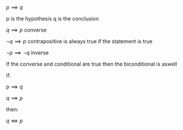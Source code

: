 $p \implies q$ 

p is the hypothesis
q is the conclusion

 $q \implies p$  converse

 $\lnot q \implies p$  contrapositive  is always true if the statement is true
 
$\lnot p \implies \lnot q$ inverse 

If the converse and conditional are true then the biconditional is aswell

if:

 $p \implies q$ 
 
 $q \implies p$  

 then:

$q \iff p$

